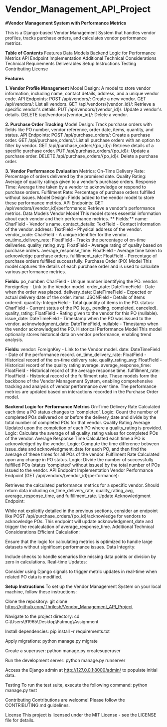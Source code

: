 # Vendor_Management_API_Project
**#Vendor Management System with Performance Metrics**

This is a Django-based Vendor Management System that handles vendor profiles, tracks purchase orders, and calculates vendor performance metrics.

**Table of Contents**
Features
Data Models
Backend Logic for Performance Metrics
API Endpoint Implementation
Additional Technical Considerations
Technical Requirements
Deliverables
Setup Instructions
Testing
Contributing
License

**Features**

**1. Vendor Profile Management**
Model Design: A model to store vendor information, including name, contact details, address, and a unique vendor code.
API Endpoints:
POST /api/vendors/: Create a new vendor.
GET /api/vendors/: List all vendors.
GET /api/vendors/{vendor_id}/: Retrieve a specific vendor's details.
PUT /api/vendors/{vendor_id}/: Update a vendor's details.
DELETE /api/vendors/{vendor_id}/: Delete a vendor.

**2. Purchase Order Tracking**
Model Design: Track purchase orders with fields like PO number, vendor reference, order date, items, quantity, and status.
API Endpoints:
POST /api/purchase_orders/: Create a purchase order.
GET /api/purchase_orders/: List all purchase orders with an option to filter by vendor.
GET /api/purchase_orders/{po_id}/: Retrieve details of a specific purchase order.
PUT /api/purchase_orders/{po_id}/: Update a purchase order.
DELETE /api/purchase_orders/{po_id}/: Delete a purchase order.

**3. Vendor Performance Evaluation**
Metrics:
On-Time Delivery Rate: Percentage of orders delivered by the promised date.
Quality Rating: Average of quality ratings given to a vendor’s purchase orders.
Response Time: Average time taken by a vendor to acknowledge or respond to purchase orders.
Fulfilment Rate: Percentage of purchase orders fulfilled without issues.
Model Design: Fields added to the vendor model to store these performance metrics.
API Endpoints:
GET /api/vendors/{vendor_id}/performance: Retrieve a vendor's performance metrics.
Data Models
Vendor Model
This model stores essential information about each vendor and their performance metrics.
**
Fields:**
name: CharField - Vendor's name.
contact_details: TextField - Contact information of the vendor.
address: TextField - Physical address of the vendor.
vendor_code: CharField - A unique identifier for the vendor.
on_time_delivery_rate: FloatField - Tracks the percentage of on-time deliveries.
quality_rating_avg: FloatField - Average rating of quality based on purchase orders.
average_response_time: FloatField - Average time taken to acknowledge purchase orders.
fulfillment_rate: FloatField - Percentage of purchase orders fulfilled successfully.
Purchase Order (PO) Model
This model captures the details of each purchase order and is used to calculate various performance metrics.

**Fields:**
po_number: CharField - Unique number identifying the PO.
vendor: ForeignKey - Link to the Vendor model.
order_date: DateTimeField - Date when the order was placed.
delivery_date: DateTimeField - Expected or actual delivery date of the order.
items: JSONField - Details of items ordered.
quantity: IntegerField - Total quantity of items in the PO.
status: CharField - Current status of the PO (e.g., pending, completed, canceled).
quality_rating: FloatField - Rating given to the vendor for this PO (nullable).
issue_date: DateTimeField - Timestamp when the PO was issued to the vendor.
acknowledgment_date: DateTimeField, nullable - Timestamp when the vendor acknowledged the PO.
Historical Performance Model
This model optionally stores historical data on vendor performance, enabling trend analysis.

**Fields:**
vendor: ForeignKey - Link to the Vendor model.
date: DateTimeField - Date of the performance record.
on_time_delivery_rate: FloatField - Historical record of the on-time delivery rate.
quality_rating_avg: FloatField - Historical record of the quality rating average.
average_response_time: FloatField - Historical record of the average response time.
fulfillment_rate: FloatField - Historical record of the fulfilment rate.
These models form the backbone of the Vendor Management System, enabling comprehensive tracking and analysis of vendor performance over time. The performance metrics are updated based on interactions recorded in the Purchase Order model.

**Backend Logic for Performance Metrics**
On-Time Delivery Rate
Calculated each time a PO status changes to 'completed'.
Logic: Count the number of completed POs delivered on or before the delivery_date and divide by the total number of completed POs for that vendor.
Quality Rating Average
Updated upon the completion of each PO where a quality_rating is provided.
Logic: Calculate the average of all quality_rating values for completed POs of the vendor.
Average Response Time
Calculated each time a PO is acknowledged by the vendor.
Logic: Compute the time difference between issue_date and acknowledgment_date for each PO, and then find the average of these times for all POs of the vendor.
Fulfilment Rate
Calculated upon any change in PO status.
Logic: Divide the number of successfully fulfilled POs (status 'completed' without issues) by the total number of POs issued to the vendor.
API Endpoint Implementation
Vendor Performance Endpoint (GET /api/vendors/{vendor_id}/performance):

Retrieves the calculated performance metrics for a specific vendor.
Should return data including on_time_delivery_rate, quality_rating_avg, average_response_time, and fulfillment_rate.
Update Acknowledgment Endpoint:

While not explicitly detailed in the previous sections, consider an endpoint like POST /api/purchase_orders/{po_id}/acknowledge for vendors to acknowledge POs.
This endpoint will update acknowledgment_date and trigger the recalculation of average_response_time.
Additional Technical Considerations
Efficient Calculation:

Ensure that the logic for calculating metrics is optimized to handle large datasets without significant performance issues.
Data Integrity:

Include checks to handle scenarios like missing data points or division by zero in calculations.
Real-time Updates:

Consider using Django signals to trigger metric updates in real-time when related PO data is modified.

**Setup Instructions**
To set up the Vendor Management System on your local machine, follow these instructions:

Clone the repository:
git clone https://github.com/Thrilesh/Vendor_Management_API_Project

Navigate to the project directory:
cd C:\Users\91965\Desktop\Fatmug\Assignment

Install dependencies:
pip install -r requirements.txt

Apply migrations:
python manage.py migrate

Create a superuser:
python manage.py createsuperuser

Run the development server:
python manage.py runserver

Access the Django admin at http://127.0.0.1:8000/admin/ to populate initial data.

Testing
To run the test suite, execute the following command:
python manage.py test

Contributing
Contributions are welcome! Please follow the CONTRIBUTING.md guidelines.

License
This project is licensed under the MIT License - see the LICENSE file for details.
